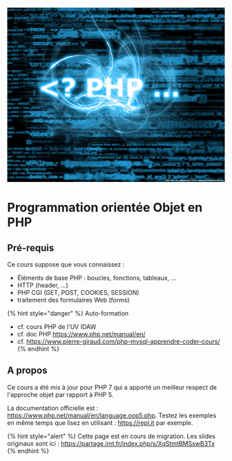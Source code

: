 
![PHP](ressources/tutoPHP/coverPHP.jpg)

# Programmation orientée Objet en PHP

## Pré-requis

Ce cours suppose que vous connaissez :

- Éléments de base PHP : boucles, fonctions, tableaux, ...
- HTTP (header, ...)
- PHP CGI (GET, POST, COOKIES, SESSION)
- traitement des formulaires Web (forms)

{% hint style="danger" %}
Auto-formation
- cf. cours PHP de l'UV IDAW
- cf. doc PHP https://www.php.net/manual/en/
- cf. https://www.pierre-giraud.com/php-mysql-apprendre-coder-cours/
{% endhint %}

## A propos

Ce cours a été mis à jour pour PHP 7 qui a apporté un meilleur respect de l'approche objet par rapport à PHP 5.

La documentation officielle est : https://www.php.net/manual/en/language.oop5.php. Testez les exemples en même temps que lisez en utilisant : https://repl.it par exemple.

{% hint style="alert" %}
Cette page est en cours de migration.
Les slides originaux sont ici : https://partage.imt.fr/index.php/s/XqStmtBMSswB3Tx
{% endhint %}





<!-- ## Les classes

```php
class Persone
{
    private $firstname;       // attribut privé
    protected $lastname;   // attribut protégé
    public $age;         // attribut public

    function __construct() { }  // contructeur
    function __destruct() { }  // destructeur

    public function maFonction() { } // Méthode publique
}
```

`private`, `protected` et `public` définissent la visibilité d’une méthode ou d’un attribut. Par défaut, un élément est `public`.

En php il est possible de déclarer des membres ou des méthodes comme statiques. La déclaration `static` doit être faite après la déclaration de visibilitée.

```php
class Personne
{
    public static $nombreDeJambes = 2;

    public static function staticFunction() {
        // ...
    }
}
```

L'opérateur `::` permet d'accéder aux champs (attributs ou méthodes) statiques d'une classe.


![PHP](ressources/tutoPHP/LucDamas-PHP_OO.jpg)

![PHP](ressources/tutoPHP/LucDamas-PHP_sale.jpg) -->
